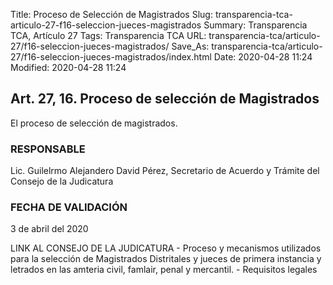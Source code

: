 Title: Proceso de Selección de Magistrados
Slug: transparencia-tca-articulo-27-f16-seleccion-jueces-magistrados
Summary: Transparencia TCA, Artículo 27
Tags: Transparencia TCA
URL: transparencia-tca/articulo-27/f16-seleccion-jueces-magistrados/
Save_As: transparencia-tca/articulo-27/f16-seleccion-jueces-magistrados/index.html
Date: 2020-04-28 11:24
Modified: 2020-04-28 11:24


## Art. 27, 16. Proceso de selección de Magistrados

El proceso de selección de magistrados.


### RESPONSABLE

Lic. Guilelrmo Alejandero David Pérez, Secretario de Acuerdo y Trámite del Consejo de la Judicatura


### FECHA DE VALIDACIÓN

3 de abril del 2020


LINK AL CONSEJO DE LA JUDICATURA - Proceso y mecanismos utilizados para la selección de Magistrados Distritales y jueces de primera instancia y letrados en las amteria civil, famlair, penal y mercantil. - Requisitos legales



